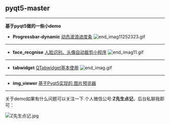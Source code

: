 ## pyqt5-master
----
**基于pyqt5做的一些小demo**
* **Progressbar-dynamic** [动态波浪进度条](https://github.com/Largefreedom/pyqt5-master/tree/master/Progressbar-dynamic)
![end_imag11252323.gif](http://ww1.sinaimg.cn/large/007wRTdIly1gdd3nz228sg30gn0be11a.gif)
---
* **face_recgnise** [人脸识别、头像自动裁剪小程序](https://github.com/Largefreedom/pyqt5-master/tree/master/face_recognise)
![end_imag11.gif](http://ww1.sinaimg.cn/large/007wRTdIly1gclfjgi31xg30nb0cwkjo.gif)
---
* **tabwidget** [QTabwidget基本使用](https://github.com/Largefreedom/pyqt5-master/tree/master/tabwidget)
![end_imag.gif](http://ww1.sinaimg.cn/large/007wRTdIly1gbb7vgaej3g30q20f9nnl.gif)
---
* **img_viewer** [基于Pyqt5实现的 图片预览器](https://github.com/Largefreedom/pyqt5-master/tree/master/img_viewer)

----
关于demo如果有什么问题可以关注一下 个人微信公号:**Z先生点记**，后台私聊我即可：

![Z先生点记.jpg](http://ww1.sinaimg.cn/large/007wRTdIgy1ga0s48ughuj3076076wey.jpg)
